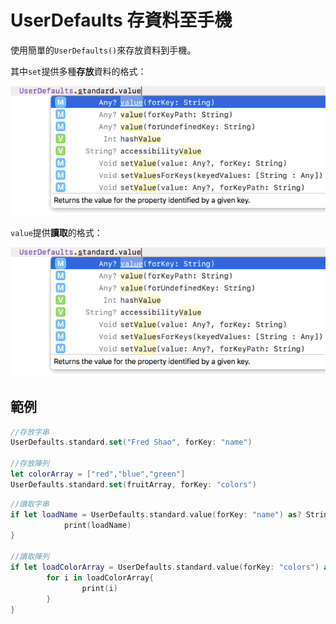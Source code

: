 # UserDefaults 存資料至手機

使用簡單的`UserDefaults()`來存放資料到手機。

其中`set`提供多種**存放**資料的格式：

![](../../.gitbook/assets/wei-ming-ming%20%284%29.png)

`value`提供**讀取**的格式：

![](../../.gitbook/assets/wei-ming-ming.png)

## 範例

```swift
//存放字串
UserDefaults.standard.set("Fred Shao", forKey: "name")

//存放陣列
let colorArray = ["red","blue","green"]
UserDefaults.standard.set(fruitArray, forKey: "colors")
```



```swift
//讀取字串
if let loadName = UserDefaults.standard.value(forKey: "name") as? String{
            print(loadName)
}
        
//讀取陣列
if let loadColorArray = UserDefaults.standard.value(forKey: "colors") as? [String]{
        for i in loadColorArray{
                print(i)
        }
}
```



